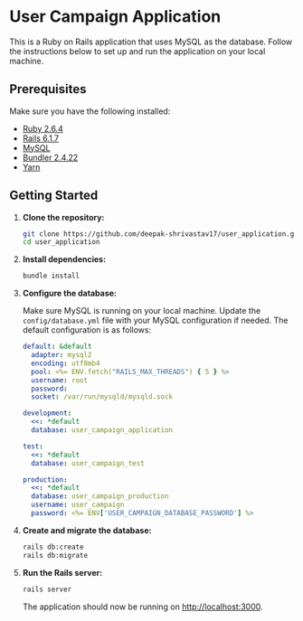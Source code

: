 # User Campaign Application

This is a Ruby on Rails application that uses MySQL as the database. Follow the instructions below to set up and run the application on your local machine.

## Prerequisites

Make sure you have the following installed:

- [Ruby 2.6.4](https://www.ruby-lang.org/en/downloads/)
- [Rails 6.1.7](https://guides.rubyonrails.org/v6.1/getting_started.html)
- [MySQL](https://dev.mysql.com/downloads/mysql/)
- [Bundler 2.4.22](https://bundler.io/)
- [Yarn](https://classic.yarnpkg.com/en/docs/install/)

## Getting Started

1. **Clone the repository:**

   ```bash
   git clone https://github.com/deepak-shrivastav17/user_application.git
   cd user_application
   ```

2. **Install dependencies:**

   ```bash
   bundle install
   ```

3. **Configure the database:**

   Make sure MySQL is running on your local machine. Update the `config/database.yml` file with your MySQL configuration if needed. The default configuration is as follows:

   ```yaml
   default: &default
     adapter: mysql2
     encoding: utf8mb4
     pool: <%= ENV.fetch("RAILS_MAX_THREADS") { 5 } %>
     username: root
     password:
     socket: /var/run/mysqld/mysqld.sock

   development:
     <<: *default
     database: user_campaign_application

   test:
     <<: *default
     database: user_campaign_test

   production:
     <<: *default
     database: user_campaign_production
     username: user_campaign
     password: <%= ENV['USER_CAMPAIGN_DATABASE_PASSWORD'] %>
   ```

4. **Create and migrate the database:**

   ```bash
   rails db:create
   rails db:migrate
   ```

5. **Run the Rails server:**

   ```bash
   rails server
   ```

   The application should now be running on [http://localhost:3000](http://localhost:3000).
